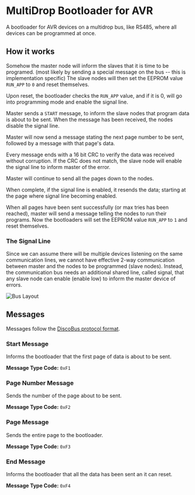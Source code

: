 # MultiDrop Bootloader for AVR

A bootloader for AVR devices on a multidrop bus, like RS485, where 
all devices can be programmed at once.


## How it works

Somehow the master node will inform the slaves that it is time to be programed.
(most likely by sending a special message on the bus -- this is implementation specific)
The slave nodes will then set the EEPROM value `RUN_APP` to `0` and reset themselves.

Upon reset, the bootloader checks the `RUN_APP` value, and if it is 0, will go
into programming mode and enable the signal line.

Master sends a `START` message, to inform the slave nodes that program data is 
about to be sent. When the message has been received, the nodes disable the signal line. 

Master will now send a message stating the next page number to be sent, followed
by a message with that page's data.

Every message ends with a 16 bit CRC to verify the data was received without 
corruption. If the CRC does not match, the slave node will enable the signal
line to inform master of the error.

Master will continue to send all the pages down to the nodes. 

When complete, if the signal line is enabled, it resends the data; starting
at the page where signal line becoming enabled.

When all pages have been sent successfully (or max tries has been reached), master
will send a message telling the nodes to run their programs. Now the bootloaders
will set the EEPROM value `RUN_APP` to `1` and reset themselves.

### The Signal Line 

Since we can assume there will be multiple devices listening on the same
communication lines, we cannot have effective 2-way communication between
master and the nodes to be programmed (slave nodes). Instead, the communication
bus needs an additional shared line, called signal, that any slave node can
enable (enable low) to inform the master device of errors.

![Bus Layout](./diagrams/bus.png)

## Messages

Messages follow the [DiscoBus protocol format](https://github.com/jgillick/Disco-Bus-Protocol/blob/master/docs/messages.md).

### Start Message

Informs the bootloader that the first page of data is about to be sent.

**Message Type Code:** `0xF1`

### Page Number Message

Sends the number of the page about to be sent.

**Message Type Code:** `0xF2`

### Page Message

Sends the entire page to the bootloader.

**Message Type Code:** `0xF3`


### End Message

Informs the bootloader that all the data has been sent an it can reset.

**Message Type Code:** `0xF4`
